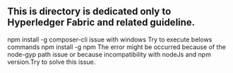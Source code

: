 ## This is directory is dedicated only to Hyperledger Fabric and related guideline.

npm install -g composer-cli issue with windows
Try to execute belows commands
npm install -g npm
The error might be occurred because of the node-gyp path issue or because incompatibility with nodeJs and npm version.Try to solve this
issue.
